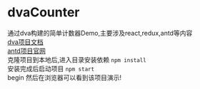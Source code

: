 # dvaCounter
通过dva构建的简单计数器Demo,主要涉及react,redux,antd等内容<br>
<a href='https://github.com/dvajs/dva/blob/master/README_zh-CN.md'>dva项目文档</a>
<br>
<a href='https://ant.design/docs/pattern/navigation-cn'>antd项目官网</a>
<br>
克隆项目到本地后,进入目录安装依赖
<code>npm install</code><br>
安装完成后启动项目
<code>npm start</code><br>
begin
然后在浏览器可以看到该项目演示!
